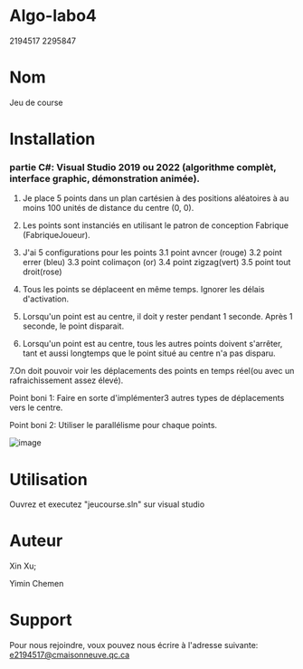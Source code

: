 # Algo-labo4
2194517 2295847

# Nom
Jeu de course

# Installation
### partie C#: Visual Studio 2019 ou 2022 (algorithme complèt, interface graphic, démonstration animée).

1. Je place 5 points dans un plan cartésien à des positions aléatoires à au moins 100 unités de distance du centre (0, 0).

2. Les points sont instanciés en utilisant le patron de conception Fabrique (FabriqueJoueur).

3. J'ai 5  configurations pour les points
3.1 point avncer (rouge)
3.2 point errer (bleu)
3.3 point colimaçon (or)
3.4 point zigzag(vert)
3.5 point tout droit(rose)

4. Tous les points se déplaceent en même temps. Ignorer les délais d'activation.

5. Lorsqu'un point est au centre, il doit y rester pendant 1 seconde. Après 1 seconde, le point disparait.

6. Lorsqu'un point est au centre, tous les autres points doivent s'arrêter, tant et aussi longtemps que le point situé au centre n'a pas disparu.

7.On doit pouvoir voir les déplacements des points en temps réel(ou avec un rafraichissement assez élevé).

Point boni 1:  Faire en sorte d'implémenter3 autres types de déplacements vers le centre.

Point boni 2: Utiliser le parallélisme pour chaque points.

![image](https://user-images.githubusercontent.com/111302670/219733570-8e304867-6772-4df8-95b3-5f3fd644d61b.png)

# Utilisation
Ouvrez et executez "jeucourse.sln" sur visual studio

# Auteur
Xin Xu;

Yimin Chemen

# Support
Pour nous rejoindre, voux pouvez nous écrire à l'adresse suivante: e2194517@cmaisonneuve.qc.ca

 
